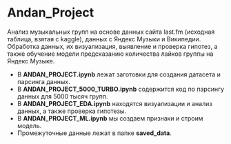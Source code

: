 # Andan_Project
Анализ музыкальных групп на основе данных сайта last.fm (исходная таблица, взятая с kaggle), данных с Яндекс Музыки и Википедии. Обработка данных, их визуализация, выявление и проверка гипотез, а также обучение модели предсказанию количества лайков группы на Яндекс Музыке.

* В **ANDAN_PROJECT.ipynb** лежат заготовки для создания датасета и парсинга данных.
* В **ANDAN_PROJECT_5000_TURBO.ipynb** содержится код по парсингу данных для 5000 тысяч групп.
* В **ANDAN_PROJECT_EDA.ipynb** находятся визуализации и анализ данных, а также проверка гипотезы.
* В **ANDAN_PROJECT_ML.ipynb** мы создаем признаки и строим модель.
* Промежуточные данные лежат в папке **saved_data**.
